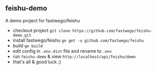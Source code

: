 ## feishu-demo 

A demo project for fastwego/feishu

- checkout project `git clone https://github.com/fastwego/feishu-demo.git`
- install fastwego/feishu `go get -u github.com/fastwego/feishu`
- build `go build`
- edit config in `.env.dist` file and rename to `.env`
- run `feishu-demo` & view `http://localhost/api/feishu/demo`
- that's all & good luck ;)
